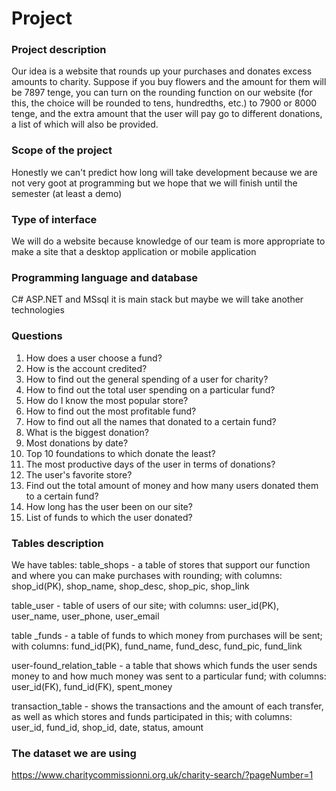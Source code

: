 # Project

### Project description
Our idea is a website that rounds up your purchases and donates excess amounts to charity. Suppose if you buy flowers and the amount for them will be 7897 tenge, you can turn on the rounding function on our website (for this, the choice will be rounded to tens, hundredths, etc.) to 7900 or 8000 tenge, and the extra amount that the user will pay go to different donations, a list of which will also be provided.

### Scope of the project
Honestly we can't predict how long will take development because we are not very goot at programming  but we hope that we will finish until the semester (at least a demo)

### Type of interface
We will do a website because knowledge of our team is more appropriate to make a site that a desktop application or mobile application

### Programming language and database
C# ASP.NET and MSsql it is main stack but maybe we will take another technologies

### Questions
1. How does a user choose a fund?
2. How is the account credited?
3. How to find out the general spending of a user for charity?
4. How to find out the total user spending on a particular fund?
5. How do I know the most popular store?
6. How to find out the most profitable fund?
7. How to find out all the names that donated to a certain fund?
8. What is the biggest donation?
9. Most donations by date?
10. Top 10 foundations to which donate the least?
11. The most productive days of the user in terms of donations?
12. The user's favorite store?
13. Find out the total amount of money and how many users donated them to a certain fund?
14. How long has the user been on our site?
15. List of funds to which the user donated?

### Tables description
We have tables:
table_shops - a table of stores that support our function and where you can make purchases with rounding; with columns: shop_id(PK), shop_name, shop_desc, shop_pic, shop_link

table_user - table of users of our site; with columns: user_id(PK), user_name, user_phone, user_email

table _funds - a table of funds to which money from purchases will be sent; with columns: fund_id(PK), fund_name, fund_desc, fund_pic, fund_link

user-found_relation_table - a table that shows which funds the user sends money to and how much money was sent to a particular fund; with columns: user_id(FK),  fund_id(FK), spent_money

transaction_table - shows the transactions and the amount of each transfer, as well as which stores and funds participated in this; with columns: user_id,  fund_id, shop_id, date, status, amount

### The dataset we are using
https://www.charitycommissionni.org.uk/charity-search/?pageNumber=1

